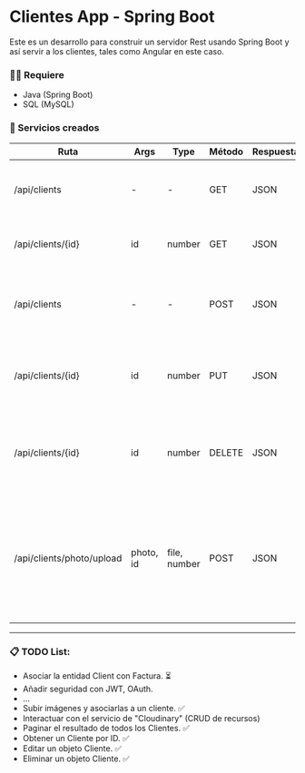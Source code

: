 # Clientes App - Spring Boot
Este es un desarrollo para construir un servidor Rest usando Spring Boot y así servir a los clientes, tales como Angular en este caso.

### 🧑‍💻 Requiere
* Java (Spring Boot)
* SQL (MySQL)

### 🔗 Servicios creados

| Ruta                      | Args      | Type         | Método | Respuesta | Descripción                                                                                           |
|---------------------------|-----------|--------------|--------|-----------|-------------------------------------------------------------------------------------------------------|
| /api/clients              | -         | -            | GET    | JSON      | Lista de Clientes registrados en la Base de Datos                                                     |
| /api/clients/{id}         | id        | number       | GET    | JSON      | Obtiene un Cliente buscando por su ID                                                                 |
| /api/clients              | -         | -            | POST   | JSON      | Recibe un JSON con estructura Cliente y lo salva en la DB                                             |
| /api/clients/{id}         | id        | number       | PUT    | JSON      | Edita propiedades de un Cliente a través de su ID                                                     |
| /api/clients/{id}         | id        | number       | DELETE | JSON      | Recibe un JSON con structura Cliente luego de eliminarlo de la DB                                     |
| /api/clients/photo/upload | photo, id | file, number | POST   | JSON      | Recibe un archivo "photo" y "id" de un cliente existente para agregar o actualizar su foto de perfil. |
___

### 📋 TODO List:
- Asociar la entidad Client con Factura. ⏳
- Añadir seguridad con JWT, OAuth.
- ...
- Subir imágenes y asociarlas a un cliente. ✅
- Interactuar con el servicio de "Cloudinary" (CRUD de recursos)
- Paginar el resultado de todos los Clientes. ✅
- Obtener un Cliente por ID. ✅
- Editar un objeto Cliente. ✅
- Eliminar un objeto Cliente. ✅